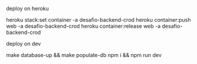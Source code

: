 deploy on heroku

heroku stack:set container -a desafio-backend-crod
heroku container:push web -a desafio-backend-crod
heroku container:release web -a desafio-backend-crod

deploy on dev

make database-up && make populate-db
npm i && npm run dev